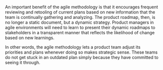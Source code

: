 An important benefit of the agile methodology is that it encourages frequent reviewing and retooling of current plans based on new information that the team is continually gathering and analyzing. The product roadmap, then, is no longer a static document, but a dynamic strategy. Product managers in agile environments will need to learn to present their dynamic roadmaps to stakeholders in a transparent manner that reflects the likelihood of change based on new learnings.

In other words, the agile methodology lets a product team adjust its priorities and plans whenever doing so makes strategic sense. These teams do not get stuck in an outdated plan simply because they have committed to seeing it through.
